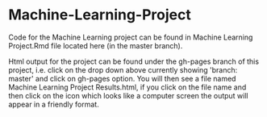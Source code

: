 # Machine-Learning-Project
Code for the Machine Learning project can be found in Machine Learning Project.Rmd file located here (in the master branch).

Html output for the project can be found under the gh-pages branch of this project, i.e. click on the drop down above currently showing 'branch: master' and click on gh-pages option.  You will then see a file named Machine Learning Project Results.html, if you click on the file name and then click on the icon which looks like a computer screen the output will appear in a friendly format.
